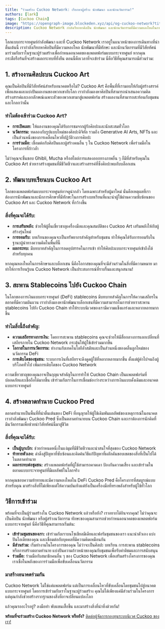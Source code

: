 ```yaml
---
title: "ร่วมสร้าง Cuckoo Network: เรียกหาผู้สร้าง นักพัฒนา และนักนวัตกรรม!"
authors: [lark]
tags: [Cuckoo Chain]
image: "https://opengraph-image.blockeden.xyz/api/og-cuckoo-network?title=ร่วมสร้าง Cuckoo Network: เรียกหาผู้สร้าง นักพัฒนา และนักนวัตกรรม!"
description: Cuckoo Network กำลังเรียกหาศิลปิน นักพัฒนา และนักนวัตกรรมที่มีความหลงใหลในการร่วมสร้างอนาคตของแพลตฟอร์มแบบกระจายศูนย์ เรากำลังมองหาผู้ร่วมสร้างเพื่อสร้างงานศิลปะ พัฒนาบทเรียน สะพาน stablecoins และสร้างตลาดทำนายบน Cuckoo Chain หากคุณกระตือรือร้นที่จะสร้างผลกระทบในโลกของบล็อกเชน นี่คือโอกาสของคุณ!
---
```


โลกแบบกระจายศูนย์กำลังพัฒนา และที่ Cuckoo Network เราอยู่ในแนวหน้าของการเดินทางที่น่าตื่นเต้นนี้ เรากำลังเรียกหาศิลปินที่มีความหลงใหล นักพัฒนาที่มีทักษะ และนักนวัตกรรมที่มีวิสัยทัศน์มาร่วมกับเราในฐานะผู้ร่วมสร้างเพื่อกำหนดอนาคตของแพลตฟอร์มแบบกระจายศูนย์ หากคุณกระตือรือร้นที่จะสร้างผลกระทบที่ยั่งยืน ตอนนี้คือเวลาที่จะเข้าร่วม นี่คือวิธีที่คุณสามารถมีส่วนร่วม:

## 1. **สร้างงานศิลปะบน Cuckoo Art**

คุณเป็นศิลปินที่มีวิสัยทัศน์สำหรับอนาคตหรือไม่? Cuckoo Art คือพื้นที่ที่เรามอบให้กับผู้สร้างสรรค์เพื่อแสดงและแบ่งปันผลงานของพวกเขากับโลก เรากำลังมองหาศิลปินที่สามารถนำเสนอความคิดสร้างสรรค์และเอกลักษณ์เฉพาะตัวของพวกเขามาสู่แพลตฟอร์ม สร้างผลงานที่สามารถสะท้อนกับชุมชนและไกลกว่านั้น

### ทำไมต้องเข้าร่วม Cuckoo Art?

- **การเปิดเผย:** ให้ผลงานของคุณได้รับการชมจากผู้รักศิลปะและนักสะสมทั่วโลก
- **นวัตกรรม:** ทดลองกับรูปแบบใหม่ของศิลปะดิจิทัล รวมถึง Generative AI Arts, NFTs และเป็นส่วนหนึ่งของการเคลื่อนไหวที่ปฏิวัติวงการศิลปะ
- **การร่วมมือ:** เชื่อมต่อกับศิลปินและผู้สร้างคนอื่น ๆ ใน Cuckoo Network เพื่อร่วมมือในโครงการที่ก้าวล้ำ

ไม่ว่าคุณจะชื่นชอบ Ghibli, Mucha หรือสไตล์การแสดงออกทางภาพอื่น ๆ ก็มีที่สำหรับคุณใน Cuckoo Art ช่วยเราสร้างชุมชนที่มีชีวิตชีวาและสร้างสรรค์ที่ซึ่งศิลปะพบกับบล็อกเชน

## 2. **พัฒนาบทเรียนบน Cuckoo Art**

โลกของแพลตฟอร์มแบบกระจายศูนย์อาจดูน่ากลัว โดยเฉพาะสำหรับผู้มาใหม่ นั่นคือเหตุผลที่เราต้องการนักพัฒนาและนักการศึกษาที่มีทักษะในการสร้างบทเรียนที่แนะนำผู้ใช้ผ่านความซับซ้อนของ Cuckoo Art และ Cuckoo Network ที่กว้างขึ้น

### สิ่งที่คุณจะได้รับ:

- **การเสริมพลัง:** ช่วยให้ผู้อื่นเชี่ยวชาญเครื่องมือและคุณสมบัติของ Cuckoo Art เสริมพลังให้กับผู้สร้างรุ่นใหม่
- **การยอมรับ:** บทเรียนของคุณจะเป็นทรัพยากรสำคัญสำหรับชุมชน ทำให้คุณได้รับการยอมรับในฐานะผู้นำทางความคิดในพื้นที่นี้
- **ผลกระทบ:** มีบทบาทสำคัญในการลดอุปสรรคในการเข้า ทำให้ศิลปะแบบกระจายศูนย์เข้าถึงได้สำหรับทุกคน

หากคุณหลงใหลในการศึกษาและบล็อกเชน นี่คือโอกาสของคุณที่จะมีส่วนร่วมในสิ่งที่มีความหมาย มาทำให้การเรียนรู้บน Cuckoo Network เป็นประสบการณ์ที่ราบรื่นและสนุกสนาน!

## 3. **สะพาน Stablecoins ไปยัง Cuckoo Chain**

ในโลกของการเงินแบบกระจายศูนย์ (DeFi) stablecoins มีบทบาทสำคัญในการให้ความเสถียรในตลาดที่มีความผันผวน เรากำลังมองหานักพัฒนาบล็อกเชนที่มีความสามารถในการช่วยเราสะพาน stablecoins ไปยัง Cuckoo Chain ทำให้ระบบนิเวศของเรามีความแข็งแกร่งและหลากหลายมากขึ้น

### ทำไมสิ่งนี้ถึงสำคัญ:

- **ความเสถียรทางการเงิน:** โดยการสะพาน stablecoins คุณจะช่วยให้มีสื่อกลางการแลกเปลี่ยนที่เสถียรภายใน Cuckoo Network กระตุ้นให้ผู้ใช้เข้าร่วมมากขึ้น
- **โอกาสในการนวัตกรรม:** ทำงานกับเทคโนโลยีล้ำสมัยและเป็นส่วนหนึ่งของคลื่นลูกใหม่ของนวัตกรรม DeFi
- **การเติบโตของชุมชน:** ระบบการเงินที่เสถียรจะดึงดูดผู้ใช้ที่หลากหลายมากขึ้น ตั้งแต่ผู้ค้าไปจนถึงผู้บริโภคทั่วไป เพิ่มการเติบโตของ Cuckoo Network

ความเชี่ยวชาญของคุณอาจเป็นกุญแจสำคัญในการทำให้ Cuckoo Chain เป็นแพลตฟอร์มที่ปลอดภัยและเชื่อถือได้มากขึ้น เข้าร่วมกับเราในการเชื่อมช่องว่างระหว่างการเงินแบบดั้งเดิมและอนาคตแบบกระจายศูนย์

## 4. **สร้างตลาดทำนาย Cuckoo Pred**

ตลาดทำนายเป็นพื้นที่ที่น่าตื่นเต้นของ DeFi ที่อนุญาตให้ผู้ใช้เดิมพันผลลัพธ์ของเหตุการณ์ในอนาคต เรากำลังพัฒนา Cuckoo Pred ซึ่งเป็นตลาดทำนายบน Cuckoo Chain และเราต้องการนักคิดที่มีนวัตกรรมเพื่อช่วยนำวิสัยทัศน์นี้มาสู่ชีวิต

### สิ่งที่คุณจะได้รับ:

- **เป็นผู้บุกเบิก:** ช่วยกำหนดหนึ่งในแง่มุมที่มีชีวิตชีวาและน่าสนใจที่สุดของ Cuckoo Network
- **ท้าทายตัวเอง:** ดำดิ่งสู่ปัญหาที่ซับซ้อนและคิดค้นวิธีแก้ปัญหาที่ผลักดันขอบเขตของสิ่งที่เป็นไปได้ในตลาดทำนาย
- **ผลกระทบต่อชุมชน:** สร้างแพลตฟอร์มที่ผู้ใช้สามารถคาดเดา ป้องกันความเสี่ยง และเข้าร่วมในตลาดแบบกระจายศูนย์ที่มีผลลัพธ์ในโลกจริง

หากคุณชอบความท้าทายและมีความหลงใหลใน DeFi Cuckoo Pred คือโครงการที่สมบูรณ์แบบสำหรับคุณ มาสร้างสิ่งที่ไม่เพียงแต่ให้ความบันเทิงแต่ยังเป็นเครื่องมือที่ทรงพลังสำหรับผู้ใช้ทั่วโลก

## **วิธีการเข้าร่วม**

พร้อมที่จะเป็นผู้ร่วมสร้างใน Cuckoo Network แล้วหรือยัง? เราอยากได้ยินจากคุณ! ไม่ว่าคุณจะเป็นศิลปิน นักพัฒนา หรือผู้สร้างนวัตกรรม ทักษะของคุณสามารถช่วยกำหนดอนาคตของแพลตฟอร์มแบบกระจายศูนย์ นี่คือวิธีที่คุณสามารถเริ่มต้น:

- **เข้าร่วมชุมชนของเรา:** เข้าร่วมกับเราบนโซเชียลมีเดียและฟอรัมชุมชนของเรา แนะนำตัวเอง แบ่งปันไอเดียของคุณ และเชื่อมต่อกับบุคคลที่มีความคิดเหมือนกัน
- **มีส่วนร่วม:** เริ่มทำงานในโครงการของคุณ ไม่ว่าจะเป็นศิลปะ บทเรียน การสะพาน stablecoins หรือการสร้างตลาดทำนาย แบ่งปันความก้าวหน้าของคุณกับชุมชนเพื่อรับคำติชมและการสนับสนุน
- **ร่วมมือ:** ร่วมมือกับสมาชิกคนอื่น ๆ ของ Cuckoo Network เพื่อเสริมสร้างโครงการของคุณ เราเชื่อในพลังของการร่วมมือเพื่อขับเคลื่อนนวัตกรรม

### **มาสร้างอนาคตร่วมกัน**

Cuckoo Network ไม่ใช่แค่แพลตฟอร์ม แต่เป็นการเคลื่อนไหวที่ขับเคลื่อนโดยชุมชนไปสู่อนาคตแบบกระจายศูนย์ โดยการเข้าร่วมกับเราในฐานะผู้ร่วมสร้าง คุณไม่ได้เพียงแค่มีส่วนร่วมในโครงการ แต่คุณกำลังช่วยสร้างรากฐานของสิ่งที่อาจเปลี่ยนแปลงโลก

แล้วคุณรออะไรอยู่? ลงมือทำ พับแขนเสื้อขึ้น และมาสร้างสิ่งที่น่าทึ่งด้วยกัน!

**พร้อมที่จะร่วมสร้าง Cuckoo Network หรือยัง?** [ติดต่อผู้จัดการกองทุนระบบนิเวศ Cuckoo ของเรา!](https://t.me/mikethrift)
